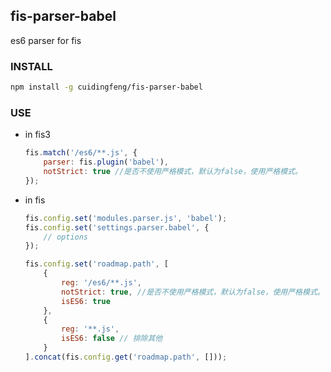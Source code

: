 ## fis-parser-babel

es6 parser for fis


### INSTALL

```bash
npm install -g cuidingfeng/fis-parser-babel
```

### USE

- in fis3

	
	```js
	fis.match('/es6/**.js', {
		parser: fis.plugin('babel'),
		notStrict: true //是否不使用严格模式，默认为false，使用严格模式。
	});
	```
	
- in fis

	```js
	fis.config.set('modules.parser.js', 'babel');
	fis.config.set('settings.parser.babel', {
		// options
	});
	
	fis.config.set('roadmap.path', [
		{
			reg: '/es6/**.js',
			notStrict: true, //是否不使用严格模式，默认为false，使用严格模式。
			isES6: true
		},
		{
			reg: '**.js',
			isES6: false // 排除其他
		}
	].concat(fis.config.get('roadmap.path', []));
	```
